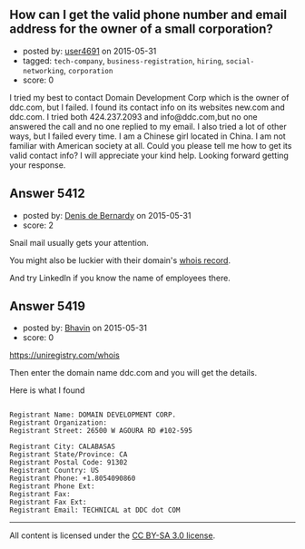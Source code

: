 ## How can I get the valid phone number and email address for the owner of a small corporation?

- posted by: [user4691](https://stackexchange.com/users/6392662/user4691) on 2015-05-31
- tagged: `tech-company`, `business-registration`, `hiring`, `social-networking`, `corporation`
- score: 0

<p>I tried my best to contact Domain Development Corp which is the owner of ddc.com, but I failed. I  found its contact info on its websites new.com and ddc.com. I tried both 424.237.2093  and  info@ddc.com,but no one answered the call and no one replied to my email. I also tried a lot of other ways, but I failed every time. I am a Chinese girl located in China. I am not familiar with American society at all. Could you please tell me how to get its valid contact info? I will appreciate your kind help. Looking forward getting your response.</p>



## Answer 5412

- posted by: [Denis de Bernardy](https://stackexchange.com/users/182468/denis-de-bernardy) on 2015-05-31
- score: 2

<p>Snail mail usually gets your attention.</p>

<p>You might also be luckier with their domain's <a href="http://www.whois.com/whois/ddc.com" rel="nofollow">whois record</a>.</p>

<p>And try LinkedIn if you know the name of employees there.</p>



## Answer 5419

- posted by: [Bhavin](https://stackexchange.com/users/2424928/bhavin) on 2015-05-31
- score: 0

<p><a href="https://uniregistry.com/whois" rel="nofollow">https://uniregistry.com/whois</a></p>

<p>Then enter the domain name ddc.com and you will get the details.</p>

<p>Here is what I found</p>

<p><code>
Registrant Name: DOMAIN DEVELOPMENT CORP.
Registrant Organization: 
Registrant Street: 26500 W AGOURA RD #102-595<br>
Registrant City: CALABASAS
Registrant State/Province: CA
Registrant Postal Code: 91302
Registrant Country: US
Registrant Phone: +1.8054090860
Registrant Phone Ext: 
Registrant Fax: 
Registrant Fax Ext: 
Registrant Email: TECHNICAL at DDC dot COM</code></p>




---

All content is licensed under the [CC BY-SA 3.0 license](https://creativecommons.org/licenses/by-sa/3.0/).
